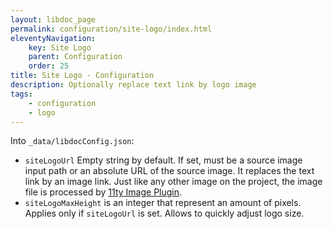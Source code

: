 ```yaml
---
layout: libdoc_page
permalink: configuration/site-logo/index.html
eleventyNavigation:
    key: Site Logo
    parent: Configuration
    order: 25
title: Site Logo - Configuration
description: Optionally replace text link by logo image
tags:
    - configuration
    - logo
---
```

Into `_data/libdocConfig.json`:

* `siteLogoUrl` Empty string by default. If set, must be a source image input path or an absolute URL of the source image. It replaces the text link by an image link. Just like any other image on the project, the image file is processed by [11ty Image Plugin](https://www.11ty.dev/docs/plugins/image/).
* `siteLogoMaxHeight` is an integer that represent an amount of pixels. Applies only if `siteLogoUrl` is set. Allows to quickly adjust logo size. 